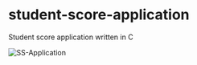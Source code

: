 # student-score-application
Student score application written in C

![SS-Application](https://user-images.githubusercontent.com/72287069/186610854-f96b8548-804c-4ea5-9456-aae6ac71d205.jpg)
